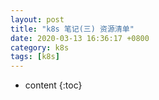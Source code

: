 ```yaml
---
layout: post
title: "k8s 笔记(三) 资源清单"
date: 2020-03-13 16:36:17 +0800
category: k8s
tags: [k8s]
---
```

* content
{:toc}
